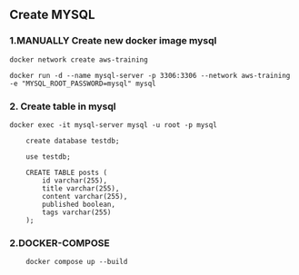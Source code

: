 ## Create MYSQL

### 1.MANUALLY Create new docker image mysql

```
docker network create aws-training
```
```
docker run -d --name mysql-server -p 3306:3306 --network aws-training -e "MYSQL_ROOT_PASSWORD=mysql" mysql
```

### 2. Create table in mysql
`docker exec -it mysql-server mysql -u root -p mysql`

```
    create database testdb;

    use testdb;

    CREATE TABLE posts (
        id varchar(255),
        title varchar(255),
        content varchar(255),
        published boolean,
        tags varchar(255)
    );
```

### 2.DOCKER-COMPOSE
```
    docker compose up --build
```